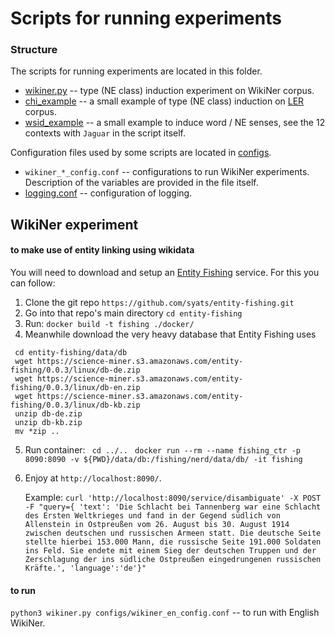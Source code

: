 # Scripts for running experiments

### Structure

The scripts for running experiments are located in this folder.

-  [wikiner.py](./wikiner.py) -- type (NE class) induction experiment on WikiNer corpus.
-  [chi_example](./chi_example.py) -- a small example of type (NE class) induction on [LER](https://github.com/elenanereiss/Legal-Entity-Recognition) corpus.
- [wsid_example](./wsid_example.py) -- a small example to induce word / NE senses, see the 12 contexts with `Jaguar` in the script itself.

Configuration files used by some scripts are located in [configs](./configs).

- `wikiner_*_config.conf` -- configurations to run WikiNer experiments. Description of the variables are provided in the file itself.
- [logging.conf](./configs/logging.conf) -- configuration of logging.

## WikiNer experiment

#### to make use of entity linking using wikidata
You will need to download and setup an [Entity Fishing](https://nerd.readthedocs.io/en/latest/) service. For this you can follow:

1. Clone the git repo `https://github.com/syats/entity-fishing.git`
2. Go into that repo's main directory `cd entity-fishing`
3. Run:  `docker build -t fishing ./docker/`
4. Meanwhile download the very heavy database that Entity Fishing uses
```
 cd entity-fishing/data/db
 wget https://science-miner.s3.amazonaws.com/entity-fishing/0.0.3/linux/db-de.zip 
 wget https://science-miner.s3.amazonaws.com/entity-fishing/0.0.3/linux/db-en.zip 
 wget https://science-miner.s3.amazonaws.com/entity-fishing/0.0.3/linux/db-kb.zip 
 unzip db-de.zip
 unzip db-kb.zip
 mv *zip ..

```  
5. Run container:
 ` cd ../..`
 ` docker run --rm --name fishing_ctr -p 8090:8090 -v ${PWD}/data/db:/fishing/nerd/data/db/ -it fishing`
6. Enjoy at `http://localhost:8090/`.

   Example: `curl 'http://localhost:8090/service/disambiguate' -X POST -F "query={ 'text': 'Die Schlacht bei Tannenberg war eine Schlacht des Ersten Weltkrieges und fand in der Gegend südlich von Allenstein in Ostpreußen vom 26. August bis 30. August 1914 zwischen deutschen und russischen Armeen statt. Die deutsche Seite stellte hierbei 153.000 Mann, die russische Seite 191.000 Soldaten ins Feld. Sie endete mit einem Sieg der deutschen Truppen und der Zerschlagung der ins südliche Ostpreußen eingedrungenen russischen Kräfte.', 'language':'de'}"`

#### to run 

`python3 wikiner.py configs/wikiner_en_config.conf` -- to run with English WikiNer.